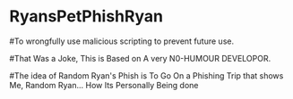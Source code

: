 # RyansPetPhishRyan

#To wrongfully use malicious scripting to prevent future use.

#That Was a Joke, This is Based on A very N0-HUMOUR DEVELOPOR.

#The idea of Random Ryan's Phish is To Go On a Phishing Trip
that shows Me, Random Ryan... How Its Personally Being done

